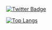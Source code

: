  <a href="https://twitter.com/brdy_eth"><img src="https://img.shields.io/badge/Twitter-blue?style=for-the-badge&logo=twitter&logoColor=white" alt="Twitter Badge"/></a>

[![Top Langs](https://github-readme-stats.vercel.app/api/top-langs/?username=brodyhughes)](https://github.com/anuraghazra/github-readme-stats)


